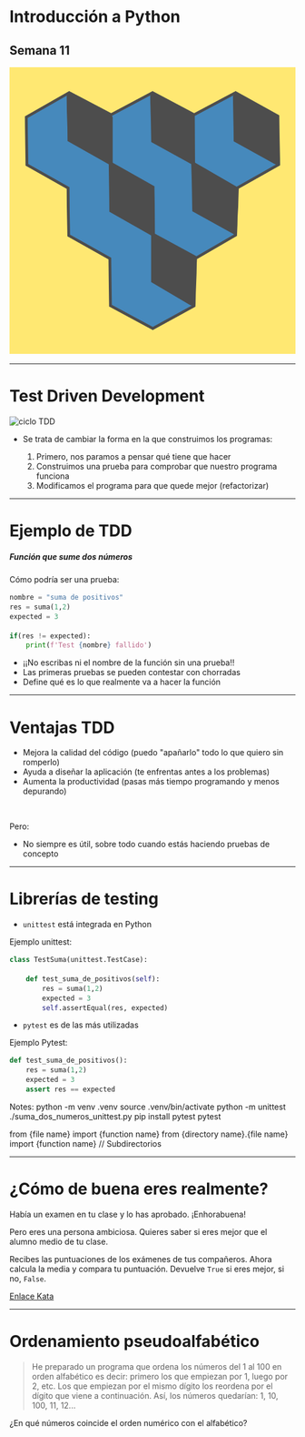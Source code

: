 

# Introducción a Python

## Semana 11
<!-- .element style="text-align:center" -->

![alt text](./img/logo2.png) <!-- .element style="margin-left: auto; margin-right: auto; display: block" -->

---

# Test Driven Development


![ciclo TDD](./img/ciclo_TDD.jpg )<!-- .element style="margin-left: auto; margin-right: auto; display: block; height: 500px;" -->

- Se trata de cambiar la forma en la que construimos los programas:


  1) Primero, nos paramos a pensar qué tiene que hacer
  2) Construimos una prueba para comprobar que nuestro programa funciona
  3) Modificamos el programa para que quede mejor (refactorizar)

---

# Ejemplo de TDD

##### Función que sume dos números

Cómo podría ser una prueba:

```python
nombre = "suma de positivos"
res = suma(1,2)
expected = 3

if(res != expected):
    print(f'Test {nombre} fallido')
```

- ¡¡No escribas ni el nombre de la función sin una prueba!!
- Las primeras pruebas se pueden contestar con chorradas
- Define qué es lo que realmente va a hacer la función

---

# Ventajas TDD


- Mejora la calidad del código (puedo "apañarlo" todo lo que quiero sin romperlo)
- Ayuda a diseñar la aplicación (te enfrentas antes a los problemas)
- Aumenta la productividad (pasas más tiempo programando y menos depurando)

<br>

Pero:
- No siempre es útil, sobre todo cuando estás haciendo pruebas de concepto

---

# Librerías de testing

- `unittest` está integrada en Python

Ejemplo unittest:
```python
class TestSuma(unittest.TestCase):

    def test_suma_de_positivos(self):
        res = suma(1,2)
        expected = 3
        self.assertEqual(res, expected)
```
- `pytest` es de las más utilizadas

Ejemplo Pytest:
```python
def test_suma_de_positivos():
    res = suma(1,2)
    expected = 3
    assert res == expected
```


Notes:
python -m venv .venv
source .venv/bin/activate
python -m unittest ./suma_dos_numeros_unittest.py
pip install pytest
pytest


from {file name} import {function name}
from {directory name}.{file name} import {function name} // Subdirectorios

---

# ¿Cómo de buena eres realmente?

Había un examen en tu clase y lo has aprobado. ¡Enhorabuena!

Pero eres una persona ambiciosa. Quieres saber si eres mejor que el alumno medio de tu clase.

Recibes las puntuaciones de los exámenes de tus compañeros. Ahora calcula la media y compara tu puntuación.
Devuelve `True` si eres mejor, si no, `False`.

<div></div> <!-- .element style="height: 200px" -->

[Enlace Kata](https://www.codewars.com/kata/5601409514fc93442500010b)

---

# Ordenamiento pseudoalfabético

> He preparado un programa que ordena los números del 1 al 100 en orden alfabético
> es decir: primero los que empiezan por 1, luego por 2, etc. Los que empiezan
> por el mismo dígito los reordena por el dígito que viene a continuación. Así,
> los números quedarían: 1, 10, 100, 11, 12...

¿En qué números coincide el orden numérico con el alfabético?

